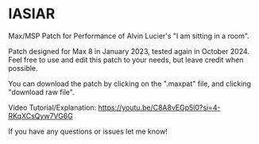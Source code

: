 # IASIAR
Max/MSP Patch for Performance of Alvin Lucier's "I am sitting in a room".

Patch designed for Max 8 in January 2023, tested again in October 2024.
Feel free to use and edit this patch to your needs, but leave credit when possible.

You can download the patch by clicking on the ".maxpat" file, and clicking "download raw file".

Video Tutorial/Explanation: https://youtu.be/C8A8vEGp5l0?si=4-RKqXCsQyw7VG6G

If you have any questions or issues let me know!
